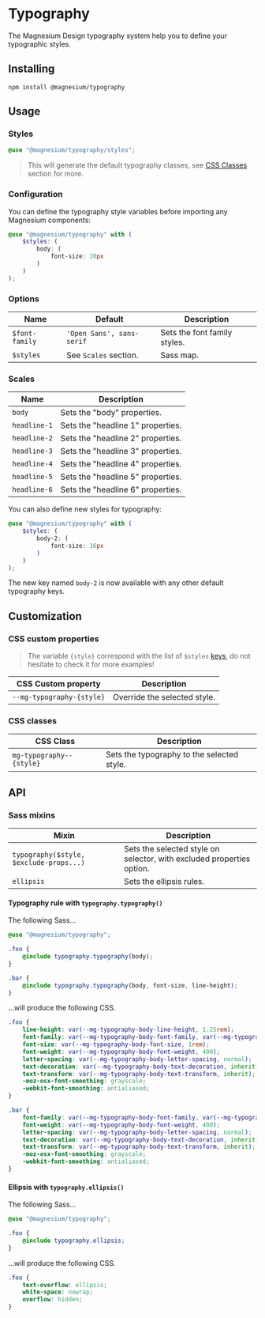 # Typography

The Magnesium Design typography system help you to define your typographic styles.

## Installing

```shell
npm install @magnesium/typography
```

## Usage

### Styles

```scss
@use "@magnesium/typography/styles";
```

> This will generate the default typography classes, see [CSS Classes](#css-classes) section for more.

### Configuration

You can define the typography style variables before importing any Magnesium components:

```scss
@use "@magnesium/typography" with (
    $styles: (
        body: (
            font-size: 20px
        )
    )
);
```

### Options

| Name           | Default                   | Description                  |
|----------------|---------------------------|------------------------------|
| `$font-family` | `'Open Sans', sans-serif` | Sets the font family styles. |
| `$styles`      | See `Scales` section.     | Sass map.                    |

### Scales

| Name         | Description                       |
|--------------|-----------------------------------|
| `body`       | Sets the "body" properties.       |
| `headline-1` | Sets the "headline 1" properties. |
| `headline-2` | Sets the "headline 2" properties. |
| `headline-3` | Sets the "headline 3" properties. |
| `headline-4` | Sets the "headline 4" properties. |
| `headline-5` | Sets the "headline 5" properties. |
| `headline-6` | Sets the "headline 6" properties. |

You can also define new styles for typography:

```scss
@use "@magnesium/typography" with (
    $styles: (
        body-2: (
            font-size: 16px
        )
    )
);
```

The new key named `body-2` is now available with any other default typography keys.

## Customization

### CSS custom properties

> The variable `{style}` correspond with the list of `$styles` [keys](#scales), do not hesitate to check it for
> more examples!

| CSS Custom property       | Description                  |
|---------------------------|------------------------------|
| `--mg-typography-{style}` | Override the selected style. |

### CSS classes

| CSS Class                | Description                                |
|--------------------------|--------------------------------------------|
| `mg-typography--{style}` | Sets the typography to the selected style. |

## API

### Sass mixins

| Mixin                                   | Description                                                           |
|-----------------------------------------|-----------------------------------------------------------------------|
| `typography($style, $exclude-props...)` | Sets the selected style on selector, with excluded properties option. |
| `ellipsis`                              | Sets the ellipsis rules.                                              |

#### Typography rule with `typography.typography()`

The following Sass...

```scss
@use "@magnesium/typography";

.foo {
    @include typography.typography(body);
}

.bar {
    @include typography.typography(body, font-size, line-height);
}
```

...will produce the following CSS.

```css
.foo {
    line-height: var(--mg-typography-body-line-height, 1.25rem);
    font-family: var(--mg-typography-body-font-family, var(--mg-typography-font-family, 'Open Sans', sans-serif));
    font-size: var(--mg-typography-body-font-size, 1rem);
    font-weight: var(--mg-typography-body-font-weight, 400);
    letter-spacing: var(--mg-typography-body-letter-spacing, normal);
    text-decoration: var(--mg-typography-body-text-decoration, inherit);
    text-transform: var(--mg-typography-body-text-transform, inherit);
    -moz-osx-font-smoothing: grayscale;
    -webkit-font-smoothing: antialiased;
}

.bar {
    font-family: var(--mg-typography-body-font-family, var(--mg-typography-font-family, 'Open Sans', sans-serif));
    font-weight: var(--mg-typography-body-font-weight, 400);
    letter-spacing: var(--mg-typography-body-letter-spacing, normal);
    text-decoration: var(--mg-typography-body-text-decoration, inherit);
    text-transform: var(--mg-typography-body-text-transform, inherit);
    -moz-osx-font-smoothing: grayscale;
    -webkit-font-smoothing: antialiased;
}
```

#### Ellipsis with `typography.ellipsis()`

The following Sass...

```scss
@use "@magnesium/typography";

.foo {
    @include typography.ellipsis;
}
```

...will produce the following CSS.

```css
.foo {
    text-overflow: ellipsis;
    white-space: nowrap;
    overflow: hidden;
}
```
